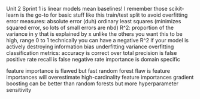 Unit 2 Sprint 1 is linear models
mean baselines! I remember those
scikit-learn is the go-to for basic stuff like this
train/test split to avoid overfitting
error measures: absolute error (duh)
ordinary least squares (minimizes squared error, so lots of small errors are nbd)
R^2: proportion of the variance in y that is explained by x
unlike the others you want this to be high, range 0 to 1
technically you can have a negative R^2 if your model is actively destroying information
bias underfitting variance overfitting
classification metrics: accuracy is correct over total
precision is false positive rate
recall is false negative rate
importance is domain specific

feature importance is flawed but fast
random forest flaw is feature importances will overestimate high-cardinality feature importances
gradient boosting can be better than random forests but more hyperparameter sensitivity
